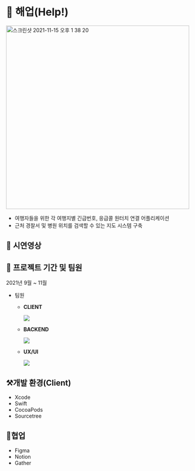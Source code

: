 # 🛫 해업(Help!)
<img width="500" alt="스크린샷 2021-11-15 오후 1 38 20" src="https://user-images.githubusercontent.com/73983229/141724708-201cf215-9f4c-48e0-a8ec-0416462d18bd.png">

- 여행자들을 위한 각 여행지별 긴급번호, 응급콜 원터치 연결 어플리케이션
- 근처 경찰서 및 병원 위치를 검색할 수 있는 지도 시스템 구축

## 🎥 시연영상

## 📌 프로젝트 기간 및 팀원
2021년 9월 ~ 11월

- 팀원
  - **CLIENT**
    
    ![](https://img.shields.io/badge/문형원-Swift-orange?style=for-the-badge)
        
  - **BACKEND** 

     ![](https://img.shields.io/badge/최학준-Spring-brightgreen?style=for-the-badge)
     
  - **UX/UI** 

     ![](https://img.shields.io/badge/강동우-UX/UI-blueviolet?style=for-the-badge)


## ⚒개발 환경(Client)
- Xcode
- Swift
- CocoaPods
- Sourcetree

## 📔협업
- Figma
- Notion
- Gather
